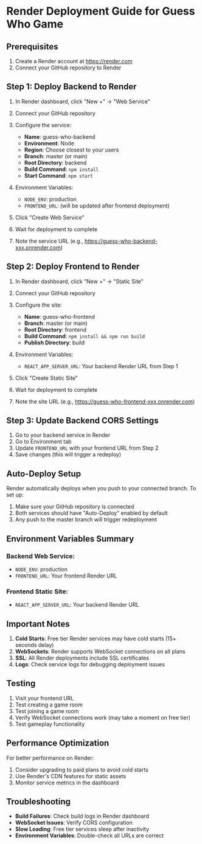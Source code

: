 # Render Deployment Guide for Guess Who Game

## Prerequisites
1. Create a Render account at https://render.com
2. Connect your GitHub repository to Render

## Step 1: Deploy Backend to Render

1. In Render dashboard, click "New +" → "Web Service"
2. Connect your GitHub repository
3. Configure the service:
   - **Name**: guess-who-backend
   - **Environment**: Node
   - **Region**: Choose closest to your users
   - **Branch**: master (or main)
   - **Root Directory**: backend
   - **Build Command**: `npm install`
   - **Start Command**: `npm start`

4. Environment Variables:
   - `NODE_ENV`: production
   - `FRONTEND_URL`: (will be updated after frontend deployment)

5. Click "Create Web Service"
6. Wait for deployment to complete
7. Note the service URL (e.g., https://guess-who-backend-xxx.onrender.com)

## Step 2: Deploy Frontend to Render

1. In Render dashboard, click "New +" → "Static Site"
2. Connect your GitHub repository
3. Configure the site:
   - **Name**: guess-who-frontend
   - **Branch**: master (or main)
   - **Root Directory**: frontend
   - **Build Command**: `npm install && npm run build`
   - **Publish Directory**: build

4. Environment Variables:
   - `REACT_APP_SERVER_URL`: Your backend Render URL from Step 1

5. Click "Create Static Site"
6. Wait for deployment to complete
7. Note the site URL (e.g., https://guess-who-frontend-xxx.onrender.com)

## Step 3: Update Backend CORS Settings

1. Go to your backend service in Render
2. Go to Environment tab
3. Update `FRONTEND_URL` with your frontend URL from Step 2
4. Save changes (this will trigger a redeploy)

## Auto-Deploy Setup

Render automatically deploys when you push to your connected branch. To set up:

1. Make sure your GitHub repository is connected
2. Both services should have "Auto-Deploy" enabled by default
3. Any push to the master branch will trigger redeployment

## Environment Variables Summary

### Backend Web Service:
- `NODE_ENV`: production
- `FRONTEND_URL`: Your frontend Render URL

### Frontend Static Site:
- `REACT_APP_SERVER_URL`: Your backend Render URL

## Important Notes

1. **Cold Starts**: Free tier Render services may have cold starts (15+ seconds delay)
2. **WebSockets**: Render supports WebSocket connections on all plans
3. **SSL**: All Render deployments include SSL certificates
4. **Logs**: Check service logs for debugging deployment issues

## Testing

1. Visit your frontend URL
2. Test creating a game room
3. Test joining a game room
4. Verify WebSocket connections work (may take a moment on free tier)
5. Test gameplay functionality

## Performance Optimization

For better performance on Render:
1. Consider upgrading to paid plans to avoid cold starts
2. Use Render's CDN features for static assets
3. Monitor service metrics in the dashboard

## Troubleshooting

- **Build Failures**: Check build logs in Render dashboard
- **WebSocket Issues**: Verify CORS configuration
- **Slow Loading**: Free tier services sleep after inactivity
- **Environment Variables**: Double-check all URLs are correct
